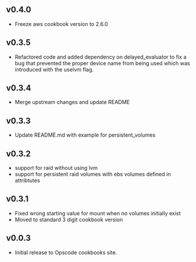 ## v0.4.0
- Freeze aws cookbook version to 2.6.0
## v0.3.5
- Refactored code and added dependency on delayed_evaluator to fix a bug that
  prevented the proper device name from being used which was introduced with the
  uselvm flag.
## v0.3.4
- Merge upstream changes and update README
## v0.3.3
- Update README.md with example for persistent_volumes
## v0.3.2
- support for raid without using lvm
- support for persistent raid volumes with ebs volumes defined in attribtutes
## v0.3.1
- Fixed wrong starting value for mount when no volumes initially exist
- Moved to standard 3 digit cookbook version
## v0.0.3
- Initial release to Opscode cookbooks site.
